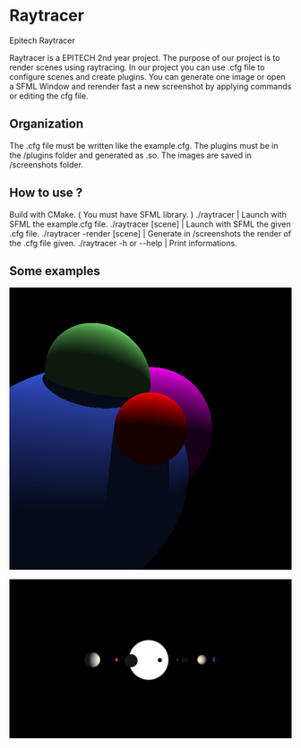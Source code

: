 # Raytracer
Epitech Raytracer

Raytracer is a EPITECH 2nd year project.
The purpose of our project is to render scenes using raytracing.
In our project you can use .cfg file to configure scenes and create plugins.
You can generate one image or open a SFML Window and rerender fast a new screenshot by applying commands or editing the cfg file.

## Organization

The .cfg file must be written like the example.cfg.
The plugins must be in the /plugins folder and generated as .so.
The images are saved in /screenshots folder.

## How to use ?

Build with CMake. ( You must have SFML library. )
./raytracer                   | Launch with SFML the example.cfg file.
./raytracer [scene]           | Launch with SFML the given .cfg file.
./raytracer -render [scene]   | Generate in /screenshots the render of the .cfg file given.
./raytracer -h or --help      | Print informations.

## Some examples

![Sphere_example](/screenshots/example1.png?raw=true "Spheres")

![SolarSystem_example](/screenshots/solarsystem.png?raw=true "SolarSystem")
